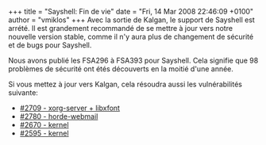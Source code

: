 +++
title = "Sayshell: Fin de vie"
date = "Fri, 14 Mar 2008 22:46:09 +0100"
author = "vmiklos"
+++
Avec la sortie de Kalgan, le support de Sayshell est arrété. Il est grandement recommandé de se mettre à jour vers notre nouvelle version stable, comme il n'y aura plus de changement de sécurité et de bugs pour Sayshell.  
  

 Nous avons publié les FSA296 à FSA393 pour Sayshell. Cela signifie que 98 problèmes de sécurité ont étés découverts en la moitié d'une année.  

 Si vous mettez à jour vers Kalgan, cela résoudra aussi les vulnérabilités suivante:  

* [#2709 - xorg-server + libxfont](http://bugs.frugalware.org/task/2709)
* [#2780 - horde-webmail](http://bugs.frugalware.org/task/2780)
* [#2670 - kernel](http://bugs.frugalware.org/task/2670)
* [#2595 - kernel](http://bugs.frugalware.org/task/2595)
